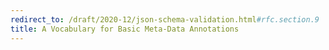 ```yaml
---
redirect_to: /draft/2020-12/json-schema-validation.html#rfc.section.9
title: A Vocabulary for Basic Meta-Data Annotations
---
```

